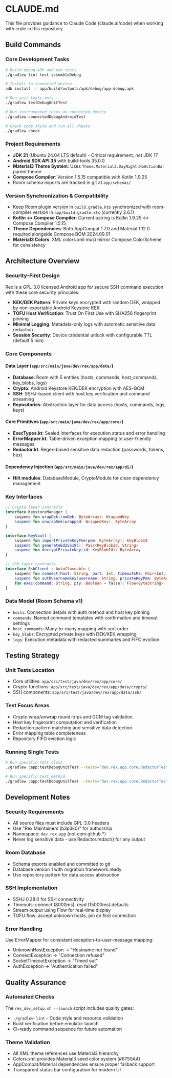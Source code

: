 # CLAUDE.md

This file provides guidance to Claude Code (claude.ai/code) when working with code in this repository.

## Build Commands

### Core Development Tasks
```bash
# Build debug APK and run tests
./gradlew lint test assembleDebug

# Install to connected device
adb install -r app/build/outputs/apk/debug/app-debug.apk

# Run unit tests only
./gradlew testDebugUnitTest

# Run instrumented tests on connected device
./gradlew connectedDebugAndroidTest

# Check code style and run all checks
./gradlew check
```

### Project Requirements
- **JDK 21** (Ubuntu 24.04 LTS default) - Critical requirement, not JDK 17
- **Android SDK API 35** with build-tools 35.0.0
- **Material3 Theme System**: Uses `Theme.Material3.DayNight.NoActionBar` parent theme
- **Compose Compiler**: Version 1.5.15 compatible with Kotlin 1.9.25
- Room schema exports are tracked in git at `app/schemas/`

### Version Synchronization & Compatibility
- Keep Room plugin version in `build.gradle.kts` synchronized with room-compiler version in `app/build.gradle.kts` (currently 2.6.1)
- **Kotlin ↔ Compose Compiler**: Current pairing is Kotlin 1.9.25 ↔ Compose Compiler 1.5.15
- **Theme Dependencies**: Both AppCompat 1.7.0 and Material 1.12.0 required alongside Compose BOM 2024.09.01
- **Material3 Colors**: XML colors.xml must mirror Compose ColorScheme for consistency

## Architecture Overview

### Security-First Design
Rex is a GPL-3.0 licensed Android app for secure SSH command execution with these core security principles:
- **KEK/DEK Pattern**: Private keys encrypted with random DEK, wrapped by non-exportable Android Keystore KEK
- **TOFU Host Verification**: Trust On First Use with SHA256 fingerprint pinning
- **Minimal Logging**: Metadata-only logs with automatic sensitive data redaction
- **Session Security**: Device credential unlock with configurable TTL (default 5 min)

### Core Components

#### Data Layer (`app/src/main/java/dev/rex/app/data/`)
- **Database**: Room with 5 entities (hosts, commands, host_commands, key_blobs, logs)
- **Crypto**: Android Keystore KEK/DEK encryption with AES-GCM
- **SSH**: SSHJ-based client with host key verification and command streaming
- **Repositories**: Abstraction layer for data access (hosts, commands, logs, keys)

#### Core Primitives (`app/src/main/java/dev/rex/app/core/`)
- **ExecTypes.kt**: Sealed interfaces for execution status and error handling
- **ErrorMapper.kt**: Table-driven exception mapping to user-friendly messages
- **Redactor.kt**: Regex-based sensitive data redaction (passwords, tokens, hex)

#### Dependency Injection (`app/src/main/java/dev/rex/app/di/`)
- **Hilt modules**: DatabaseModule, CryptoModule for clean dependency management

### Key Interfaces

```kotlin
// Crypto layer contracts
interface KeystoreManager {
    suspend fun wrapDek(rawDek: ByteArray): WrappedKey
    suspend fun unwrapDek(wrapped: WrappedKey): ByteArray
}

interface KeyVault {
    suspend fun importPrivateKeyPem(pem: ByteArray): KeyBlobId
    suspend fun generateEd25519(): Pair<KeyBlobId, String>
    suspend fun decryptPrivateKey(id: KeyBlobId): ByteArray
}

// SSH layer contracts  
interface SshClient : AutoCloseable {
    suspend fun connect(host: String, port: Int, timeoutsMs: Pair<Int, Int>, expectedPin: HostPin?): HostPin
    suspend fun authUsernameKey(username: String, privateKeyPem: ByteArray)
    fun exec(command: String, pty: Boolean = false): Flow<ByteString>
}
```

### Data Model (Room Schema v1)
- `hosts`: Connection details with auth method and host key pinning
- `commands`: Named command templates with confirmation and timeout settings  
- `host_commands`: Many-to-many mapping with sort order
- `key_blobs`: Encrypted private keys with DEK/KEK wrapping
- `logs`: Execution metadata with redacted summaries and FIFO eviction

## Testing Strategy

### Unit Tests Location
- Core utilities: `app/src/test/java/dev/rex/app/core/`
- Crypto functions: `app/src/test/java/dev/rex/app/data/crypto/`
- SSH components: `app/src/test/java/dev/rex/app/data/ssh/`

### Test Focus Areas
- Crypto wrap/unwrap round-trips and GCM tag validation
- Host key fingerprint computation and verification  
- Redaction pattern matching and sensitive data detection
- Error mapping table completeness
- Repository FIFO eviction logic

### Running Single Tests
```bash
# Run specific test class
./gradlew :app:testDebugUnitTest --tests="dev.rex.app.core.RedactorTest"

# Run specific test method
./gradlew :app:testDebugUnitTest --tests="dev.rex.app.core.RedactorTest.redacts password patterns"
```

## Development Notes

### Security Requirements
- All source files must include GPL-3.0 headers
- Use "Rex Maintainers (b3p3k0)" for authorship
- Namespace: `dev.rex.app` (not com.github.*)
- Never log sensitive data - use Redactor.redact() for any output

### Room Database
- Schema exports enabled and committed to git
- Database version 1 with migration framework ready
- Use repository pattern for data access abstraction

### SSH Implementation
- SSHJ 0.38.0 for SSH connectivity
- Timeouts: connect (8000ms), read (15000ms) defaults
- Stream output using Flow<ByteString> for real-time display
- TOFU flow: accept unknown hosts, pin on first connection

### Error Handling
Use ErrorMapper for consistent exception-to-user-message mapping:
- UnknownHostException → "Hostname not found"
- ConnectException → "Connection refused"  
- SocketTimeoutException → "Timed out"
- AuthException → "Authentication failed"

## Quality Assurance

### Automated Checks
The `rex_dev_setup.sh --launch` script includes quality gates:
- `./gradlew lint` - Code style and resource validation
- Build verification before emulator launch
- CI-ready command sequence for future automation

### Theme Validation
- All XML theme references use Material3 hierarchy
- Colors.xml provides Material3 seed color system (#6750A4)
- AppCompat/Material dependencies ensure proper fallback support
- Transparent status bar configuration for modern UI